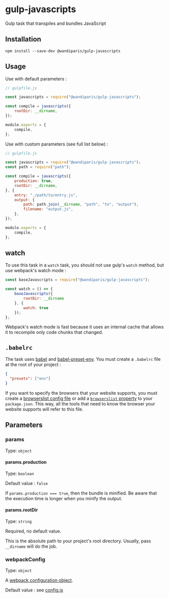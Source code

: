 # gulp-javascripts

Gulp task that transpiles and bundles JavaScript

## Installation

```
npm install --save-dev @wandiparis/gulp-javascripts
```

## Usage

Use with default parameters :

```js
// gulpfile.js

const javascripts = require("@wandiparis/gulp-javascripts");

const compile = javascripts({
    rootDir: __dirname,
});

module.exports = {
    compile,
};
```

Use with custom parameters (see full list below) :

```js
// gulpfile.js

const javascripts = require("@wandiparis/gulp-javascripts");
const path = require("path");

const compile = javascripts({
    production: true,
    rootDir: __dirname,
}, {
    entry: "./path/to/entry.js",
    output: {
        path: path.join(__dirname, "path", "to", "output"),
        filename: "output.js",
    },
});

module.exports = {
    compile,
};
```

## watch

To use this task in a `watch` task, you should not use gulp's `watch` method,
but use webpack's watch mode :

```js
const baseJavascripts = require("@wandiparis/gulp-javascripts");

const watch = () => {
    baseJavascripts({
        rootDir: __dirname
    }, {
        watch: true
    });
};
```

Webpack's watch mode is fast because it uses an internal cache that allows it to
recompile only code chunks that changed.

## `.babelrc`

The task uses [babel](https://babeljs.io/) and
[babel-preset-env](https://github.com/babel/babel-preset-env). You must create a
`.babelrc` file at the root of your project :

```json
{
  "presets": ["env"]
}
```

If you want to specify the browsers that your website supports, you must create
a [browserslist config file](https://github.com/ai/browserslist#config-file) or
add a [`browserslist` property](https://github.com/ai/browserslist#packagejson)
to your `package.json`. This way, all the tools that need to know the browser
your website supports will refer to this file.

## Parameters

### params

Type: `object`

#### params.production

Type: `boolean`

Default value : `false`

If `params.production === true`, then the bundle is minified. Be aware that the
execution time is longer when you minify the output.

#### params.rootDir

Type: `string`

Required, no default value.

This is the absolute path to your project's root directory. Usually, pass
`__dirname` will do the job.

### webpackConfig

Type: `object`

A [webpack configuration object](https://webpack.js.org/configuration/).

Default value : see [config.js](/packages/gulp-javascripts/task/config.js)
